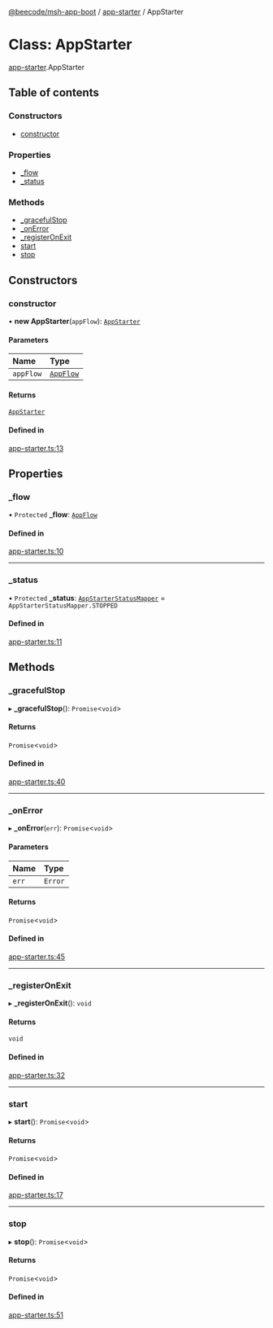 [@beecode/msh-app-boot](../README.md) / [app-starter](../modules/app_starter.md) / AppStarter

# Class: AppStarter

[app-starter](../modules/app_starter.md).AppStarter

## Table of contents

### Constructors

- [constructor](app_starter.AppStarter.md#constructor)

### Properties

- [\_flow](app_starter.AppStarter.md#_flow)
- [\_status](app_starter.AppStarter.md#_status)

### Methods

- [\_gracefulStop](app_starter.AppStarter.md#_gracefulstop)
- [\_onError](app_starter.AppStarter.md#_onerror)
- [\_registerOnExit](app_starter.AppStarter.md#_registeronexit)
- [start](app_starter.AppStarter.md#start)
- [stop](app_starter.AppStarter.md#stop)

## Constructors

### constructor

• **new AppStarter**(`appFlow`): [`AppStarter`](app_starter.AppStarter.md)

#### Parameters

| Name | Type |
| :------ | :------ |
| `appFlow` | [`AppFlow`](app_flow.AppFlow.md) |

#### Returns

[`AppStarter`](app_starter.AppStarter.md)

#### Defined in

[app-starter.ts:13](https://github.com/beecode-rs/msh-app-boot/blob/ff89a8e/src/app-starter.ts#L13)

## Properties

### \_flow

• `Protected` **\_flow**: [`AppFlow`](app_flow.AppFlow.md)

#### Defined in

[app-starter.ts:10](https://github.com/beecode-rs/msh-app-boot/blob/ff89a8e/src/app-starter.ts#L10)

___

### \_status

• `Protected` **\_status**: [`AppStarterStatusMapper`](../enums/app_starter.AppStarterStatusMapper.md) = `AppStarterStatusMapper.STOPPED`

#### Defined in

[app-starter.ts:11](https://github.com/beecode-rs/msh-app-boot/blob/ff89a8e/src/app-starter.ts#L11)

## Methods

### \_gracefulStop

▸ **_gracefulStop**(): `Promise`\<`void`\>

#### Returns

`Promise`\<`void`\>

#### Defined in

[app-starter.ts:40](https://github.com/beecode-rs/msh-app-boot/blob/ff89a8e/src/app-starter.ts#L40)

___

### \_onError

▸ **_onError**(`err`): `Promise`\<`void`\>

#### Parameters

| Name | Type |
| :------ | :------ |
| `err` | `Error` |

#### Returns

`Promise`\<`void`\>

#### Defined in

[app-starter.ts:45](https://github.com/beecode-rs/msh-app-boot/blob/ff89a8e/src/app-starter.ts#L45)

___

### \_registerOnExit

▸ **_registerOnExit**(): `void`

#### Returns

`void`

#### Defined in

[app-starter.ts:32](https://github.com/beecode-rs/msh-app-boot/blob/ff89a8e/src/app-starter.ts#L32)

___

### start

▸ **start**(): `Promise`\<`void`\>

#### Returns

`Promise`\<`void`\>

#### Defined in

[app-starter.ts:17](https://github.com/beecode-rs/msh-app-boot/blob/ff89a8e/src/app-starter.ts#L17)

___

### stop

▸ **stop**(): `Promise`\<`void`\>

#### Returns

`Promise`\<`void`\>

#### Defined in

[app-starter.ts:51](https://github.com/beecode-rs/msh-app-boot/blob/ff89a8e/src/app-starter.ts#L51)
